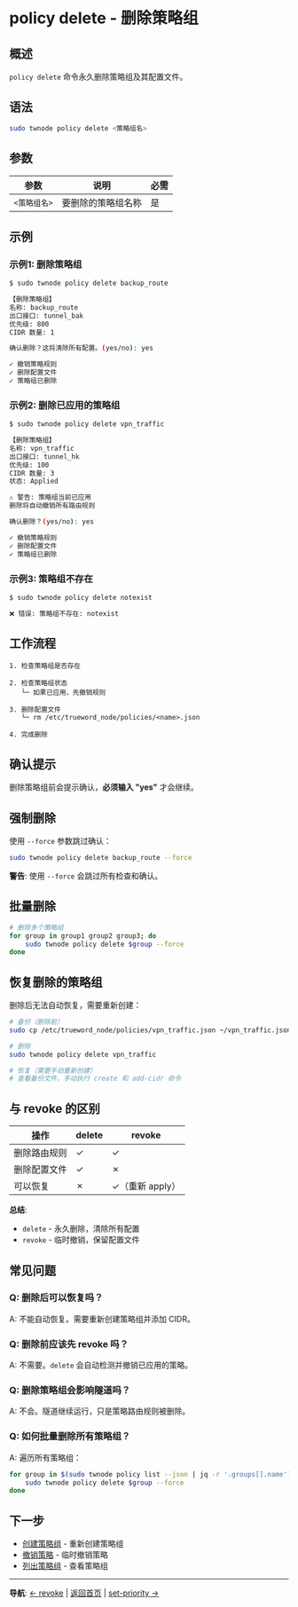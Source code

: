 # policy delete - 删除策略组

## 概述

`policy delete` 命令永久删除策略组及其配置文件。

## 语法

```bash
sudo twnode policy delete <策略组名>
```

## 参数

| 参数 | 说明 | 必需 |
|------|------|------|
| `<策略组名>` | 要删除的策略组名称 | 是 |

## 示例

### 示例1: 删除策略组

```bash
$ sudo twnode policy delete backup_route

【删除策略组】
名称: backup_route
出口接口: tunnel_bak
优先级: 800
CIDR 数量: 1

确认删除？这将清除所有配置。(yes/no): yes

✓ 撤销策略规则
✓ 删除配置文件
✓ 策略组已删除
```

### 示例2: 删除已应用的策略组

```bash
$ sudo twnode policy delete vpn_traffic

【删除策略组】
名称: vpn_traffic
出口接口: tunnel_hk
优先级: 100
CIDR 数量: 3
状态: Applied

⚠️ 警告: 策略组当前已应用
删除将自动撤销所有路由规则

确认删除？(yes/no): yes

✓ 撤销策略规则
✓ 删除配置文件
✓ 策略组已删除
```

### 示例3: 策略组不存在

```bash
$ sudo twnode policy delete notexist

❌ 错误: 策略组不存在: notexist
```

## 工作流程

```
1. 检查策略组是否存在

2. 检查策略组状态
   └─ 如果已应用，先撤销规则

3. 删除配置文件
   └─ rm /etc/trueword_node/policies/<name>.json

4. 完成删除
```

## 确认提示

删除策略组前会提示确认，**必须输入 "yes"** 才会继续。

## 强制删除

使用 `--force` 参数跳过确认：

```bash
sudo twnode policy delete backup_route --force
```

**警告**: 使用 `--force` 会跳过所有检查和确认。

## 批量删除

```bash
# 删除多个策略组
for group in group1 group2 group3; do
    sudo twnode policy delete $group --force
done
```

## 恢复删除的策略组

删除后无法自动恢复，需要重新创建：

```bash
# 备份（删除前）
sudo cp /etc/trueword_node/policies/vpn_traffic.json ~/vpn_traffic.json.backup

# 删除
sudo twnode policy delete vpn_traffic

# 恢复（需要手动重新创建）
# 查看备份文件，手动执行 create 和 add-cidr 命令
```

## 与 revoke 的区别

| 操作 | delete | revoke |
|------|--------|--------|
| 删除路由规则 | ✓ | ✓ |
| 删除配置文件 | ✓ | ✗ |
| 可以恢复 | ✗ | ✓（重新 apply） |

**总结**:
- `delete` - 永久删除，清除所有配置
- `revoke` - 临时撤销，保留配置文件

## 常见问题

### Q: 删除后可以恢复吗？

A: 不能自动恢复。需要重新创建策略组并添加 CIDR。

### Q: 删除前应该先 revoke 吗？

A: 不需要。`delete` 会自动检测并撤销已应用的策略。

### Q: 删除策略组会影响隧道吗？

A: 不会。隧道继续运行，只是策略路由规则被删除。

### Q: 如何批量删除所有策略组？

A: 遍历所有策略组：

```bash
for group in $(sudo twnode policy list --json | jq -r '.groups[].name'); do
    sudo twnode policy delete $group --force
done
```

## 下一步

- [创建策略组](create.md) - 重新创建策略组
- [撤销策略](revoke.md) - 临时撤销策略
- [列出策略组](list.md) - 查看策略组

---

**导航**: [← revoke](revoke.md) | [返回首页](../../index.md) | [set-priority →](set-priority.md)
